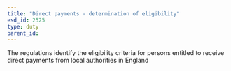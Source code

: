 ```yaml
---
title: "Direct payments - determination of eligibility"
esd_id: 2525
type: duty
parent_id:  
---
```


The regulations identify the eligibility criteria for persons entitled to receive direct payments from local authorities in England

